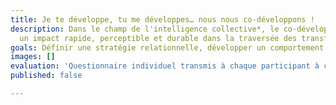```yaml
---
title: Je te développe, tu me développes… nous nous co-développons !
description: Dans le champ de l'intelligence collective*, le co-développement permet
  un impact rapide, perceptible et durable dans la traversée des transformations.
goals: Définir une stratégie relationnelle, développer un comportement stratégique.
images: []
evaluation: 'Questionnaire individuel transmis à chaque participant à chaud et à froid. '
published: false

---
```

